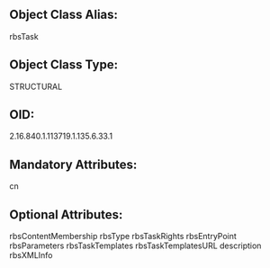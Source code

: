 ## Object Class Alias:
  rbsTask

## Object Class Type:
  STRUCTURAL

## OID:
  2.16.840.1.113719.1.135.6.33.1

## Mandatory Attributes:
  cn

## Optional Attributes:
  rbsContentMembership
  rbsType
  rbsTaskRights
  rbsEntryPoint
  rbsParameters
  rbsTaskTemplates
  rbsTaskTemplatesURL
  description
  rbsXMLInfo
